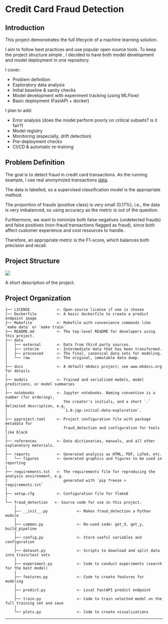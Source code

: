 # Credit Card Fraud Detection
## Introduction
This project demonstrates the full lifecycle of a machine learning solution.

I aim to follow best practices and use popular open source tools. To keep the project structure simple
, I decided to have both model development and model deployment in one repository.

I cover:
- Problem definition
- Exploratory data analysis
- Initial baseline & sanity checks
- Model development with experiment tracking (using MLFlow)
- Basic deployment (FastAPI + docker)

I plan to add:
- Error analysis (does the model perform poorly on critical subsets? is it fair?)
- Model registry
- Monitoring (especially, drift detection)
- Pre-deployment checks
- CI/CD & automatic re-training

## Problem Definition
The goal is to detect fraud in credit card transactions. As the running example, I use real anonymized transactions [data](https://www.kaggle.com/datasets/mlg-ulb/creditcardfraud).

The data is labelled, so a supervised classification model is the appropriate method.

The proportion of frauds (positive class) is very small (0.17%), i.e., the data is very imbalanced, so using accuracy as the metric is out of the question. 

Furthermore, we want to minimize both false negatives (undetected frauds) and false positives (non-fraud transactions flagged as fraud), since both affect customer experience and cost resources to handle.

Therefore, an appropriate metric is the F1-score, which balances both precision and recall.

## Project Structure

<a target="_blank" href="https://cookiecutter-data-science.drivendata.org/">
    <img src="https://img.shields.io/badge/CCDS-Project%20template-328F97?logo=cookiecutter" />
</a>

A short description of the project.

## Project Organization

```
├── LICENSE            <- Open-source license if one is chosen
|── Dockerfile         <- A basic dockerfile to create a predict endpoint image
├── Makefile           <- Makefile with convenience commands like `make data` or `make train`
├── README.md          <- The top-level README for developers using this project.
├── data
│   ├── external       <- Data from third party sources.
│   ├── interim        <- Intermediate data that has been transformed.
│   ├── processed      <- The final, canonical data sets for modeling.
│   └── raw            <- The original, immutable data dump.
│
├── docs               <- A default mkdocs project; see www.mkdocs.org for details
│
├── models             <- Trained and serialized models, model predictions, or model summaries
│
├── notebooks          <- Jupyter notebooks. Naming convention is a number (for ordering),
│                         the creator's initials, and a short `-` delimited description, e.g.
│                         `1.0-jqp-initial-data-exploration`.
│
├── pyproject.toml     <- Project configuration file with package metadata for 
│                         fraud_detection and configuration for tools like black
│
├── references         <- Data dictionaries, manuals, and all other explanatory materials.
│
├── reports            <- Generated analysis as HTML, PDF, LaTeX, etc.
│   └── figures        <- Generated graphics and figures to be used in reporting
│
├── requirements.txt   <- The requirements file for reproducing the analysis environment, e.g.
│                         generated with `pip freeze > requirements.txt`
│
├── setup.cfg          <- Configuration file for flake8
│
└── fraud_detection   <- Source code for use in this project.
    │
    ├── __init__.py             <- Makes fraud_detection a Python module
    │
    ├── common.py               <- Re-used code: get_X, get_y, build_pipeline
    │
    ├── config.py               <- Store useful variables and configuration
    │
    ├── dataset.py              <- Scripts to download and split data into train/test sets
    │
    ├── experiment.py           <- Code to conduct experiments (search for the best model)
    |
    ├── features.py             <- Code to create features for modeling
    │
    ├── predict.py              <- Local FastAPI predict endpoint
    |
    ├── train.py                <- Code to train selected model on the full training set and save
    │
    └── plots.py                <- Code to create visualizations
```

--------

